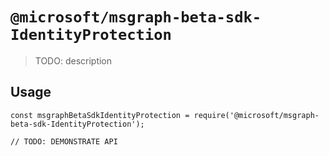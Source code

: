 # `@microsoft/msgraph-beta-sdk-IdentityProtection`

> TODO: description

## Usage

```
const msgraphBetaSdkIdentityProtection = require('@microsoft/msgraph-beta-sdk-IdentityProtection');

// TODO: DEMONSTRATE API
```
